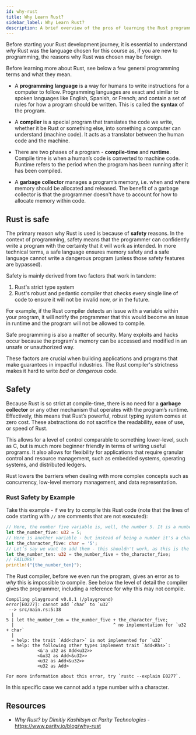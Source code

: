 ```yaml
---
id: why-rust
title: Why Learn Rust?
sidebar_label: Why Learn Rust?
description: A brief overview of the pros of learning the Rust programming language.
---
```


Before starting your Rust development journey, it is essential to understand _why_ Rust was the
language chosen for this course as, if you are new to programming, the reasons why Rust was chosen
may be foreign.

Before learning more about Rust, see below a few general programming terms and what they mean.

- A **programming language** is a way for humans to write instructions for a computer to follow.
  Programming languages are exact and similar to spoken languages like English, Spanish, or French;
  and contain a set of rules for how a program should be written. This is called the **syntax** of
  the program.

- A **compiler** is a special program that translates the code we write, whether it be Rust or
  something else, into something a computer can understand (machine code). It acts as a translator
  between the human code and the machine.

- There are two phases of a program - **compile-time** and **runtime**. Compile time is when a
  human’s code is converted to machine code. Runtime refers to the period when the program has been
  running after it has been compiled.

- A **garbage collector** manages a program’s memory, i.e. when and where memory should be allocated
  and released. The benefit of a garbage collector is that the programmer doesn't have to account
  for how to allocate memory within code.

## Rust is safe

The primary reason why Rust is used is because of **safety** reasons. In the context of programming,
safety means that the programmer can confidently write a program with the certainty that it will
work as intended. In more technical terms, a safe language ensures memory safety and a safe language
cannot write a dangerous program (unless those safety features are bypassed).

Safety is mainly derived from two factors that work in tandem:

1. Rust's strict type system
2. Rust's robust and pedantic compiler that checks every single line of code to ensure it will not
   be invalid now, _or_ in the future.

For example, if the Rust compiler detects an issue with a variable within your program, it will
notify the programmer that this would become an issue in runtime and the program will not be allowed
to compile.

Safe programming is also a matter of security. Many exploits and hacks occur because the program's
memory can be accessed and modified in an unsafe or unauthorized way.

These factors are crucial when building applications and programs that make guarantees in impactful
industries. The Rust compiler's strictness makes it hard to write _bad_ or _dangerous_ code.

## Safety

Because Rust is so strict at compile-time, there is no need for a **garbage collector** or any other
mechanism that operates with the program’s runtime. Effectively, this means that Rust’s powerful,
robust typing system comes at zero cost. These abstractions do not sacrifice the readability, ease
of use, or speed of Rust.

This allows for a level of control comparable to something lower-level, such as C, but is much more
beginner friendly in terms of writing useful programs. It also allows for flexibility for
applications that require granular control and resource management, such as embedded systems,
operating systems, and distributed ledgers.

Rust lowers the barriers when dealing with more complex concepts such as concurrency, low-level
memory management, and data representation.

### Rust Safety by Example

Take this example - if we try to compile this Rust code (note that the lines of code starting with
`//` are comments that are not executed):

```rust
// Here, the number five variable is, well, the number 5. It is a number that can be added and subtracted.
let the_number_five: u32 = 5;
// Here is another variable - but instead of being a number it's a character, as denoted by the `char` type and the single quotes surrounding the 5 ('5')
let the_character_five: char = '5';
// Let’s say we want to add them - this shouldn't work, as this is the same as trying to add a number to a word.
let the_number_ten: u32 = the_number_five + the_character_five;
// FAILURE!
println!("{the_number_ten}");
```

The Rust compiler, before we even run the program, gives an error as to _why_ this is impossible to
compile. See below the level of detail the compiler gives the programmer, including a reference for
why this may not compile.

```console
Compiling playground v0.0.1 (/playground)
error[E0277]: cannot add `char` to `u32`
 --> src/main.rs:5:38
  |
5 | let the_number_ten = the_number_five + the_character_five;
  |                                      ^ no implementation for `u32 + char`
  |
  = help: the trait `Add<char>` is not implemented for `u32`
  = help: the following other types implement trait `Add<Rhs>`:
            <&'a u32 as Add<u32>>
            <&u32 as Add<&u32>>
            <u32 as Add<&u32>>
            <u32 as Add>

For more information about this error, try `rustc --explain E0277`.
```

In this specific case we cannot add a type number with a character.

## Resources

- _Why Rust? by Dimitiy Kashitsyn at Parity Technologies_ - https://www.parity.io/blog/why-rust
